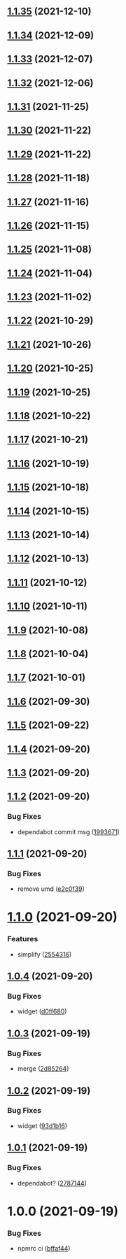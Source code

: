 ## [1.1.35](https://github.com/rafaelnsantos/react-netlifycms/compare/v1.1.34...v1.1.35) (2021-12-10)

## [1.1.34](https://github.com/rafaelnsantos/react-netlifycms/compare/v1.1.33...v1.1.34) (2021-12-09)

## [1.1.33](https://github.com/rafaelnsantos/react-netlifycms/compare/v1.1.32...v1.1.33) (2021-12-07)

## [1.1.32](https://github.com/rafaelnsantos/react-netlifycms/compare/v1.1.31...v1.1.32) (2021-12-06)

## [1.1.31](https://github.com/rafaelnsantos/react-netlifycms/compare/v1.1.30...v1.1.31) (2021-11-25)

## [1.1.30](https://github.com/rafaelnsantos/react-netlifycms/compare/v1.1.29...v1.1.30) (2021-11-22)

## [1.1.29](https://github.com/rafaelnsantos/react-netlifycms/compare/v1.1.28...v1.1.29) (2021-11-22)

## [1.1.28](https://github.com/rafaelnsantos/react-netlifycms/compare/v1.1.27...v1.1.28) (2021-11-18)

## [1.1.27](https://github.com/rafaelnsantos/react-netlifycms/compare/v1.1.26...v1.1.27) (2021-11-16)

## [1.1.26](https://github.com/rafaelnsantos/react-netlifycms/compare/v1.1.25...v1.1.26) (2021-11-15)

## [1.1.25](https://github.com/rafaelnsantos/react-netlifycms/compare/v1.1.24...v1.1.25) (2021-11-08)

## [1.1.24](https://github.com/rafaelnsantos/react-netlifycms/compare/v1.1.23...v1.1.24) (2021-11-04)

## [1.1.23](https://github.com/rafaelnsantos/react-netlifycms/compare/v1.1.22...v1.1.23) (2021-11-02)

## [1.1.22](https://github.com/rafaelnsantos/react-netlifycms/compare/v1.1.21...v1.1.22) (2021-10-29)

## [1.1.21](https://github.com/rafaelnsantos/react-netlifycms/compare/v1.1.20...v1.1.21) (2021-10-26)

## [1.1.20](https://github.com/rafaelnsantos/react-netlifycms/compare/v1.1.19...v1.1.20) (2021-10-25)

## [1.1.19](https://github.com/rafaelnsantos/react-netlifycms/compare/v1.1.18...v1.1.19) (2021-10-25)

## [1.1.18](https://github.com/rafaelnsantos/react-netlifycms/compare/v1.1.17...v1.1.18) (2021-10-22)

## [1.1.17](https://github.com/rafaelnsantos/react-netlifycms/compare/v1.1.16...v1.1.17) (2021-10-21)

## [1.1.16](https://github.com/rafaelnsantos/react-netlifycms/compare/v1.1.15...v1.1.16) (2021-10-19)

## [1.1.15](https://github.com/rafaelnsantos/react-netlifycms/compare/v1.1.14...v1.1.15) (2021-10-18)

## [1.1.14](https://github.com/rafaelnsantos/react-netlifycms/compare/v1.1.13...v1.1.14) (2021-10-15)

## [1.1.13](https://github.com/rafaelnsantos/react-netlifycms/compare/v1.1.12...v1.1.13) (2021-10-14)

## [1.1.12](https://github.com/rafaelnsantos/react-netlifycms/compare/v1.1.11...v1.1.12) (2021-10-13)

## [1.1.11](https://github.com/rafaelnsantos/react-netlifycms/compare/v1.1.10...v1.1.11) (2021-10-12)

## [1.1.10](https://github.com/rafaelnsantos/react-netlifycms/compare/v1.1.9...v1.1.10) (2021-10-11)

## [1.1.9](https://github.com/rafaelnsantos/react-netlifycms/compare/v1.1.8...v1.1.9) (2021-10-08)

## [1.1.8](https://github.com/rafaelnsantos/react-netlifycms/compare/v1.1.7...v1.1.8) (2021-10-04)

## [1.1.7](https://github.com/rafaelnsantos/react-netlifycms/compare/v1.1.6...v1.1.7) (2021-10-01)

## [1.1.6](https://github.com/rafaelnsantos/react-netlifycms/compare/v1.1.5...v1.1.6) (2021-09-30)

## [1.1.5](https://github.com/rafaelnsantos/react-netlifycms/compare/v1.1.4...v1.1.5) (2021-09-22)

## [1.1.4](https://github.com/rafaelnsantos/react-netlifycms/compare/v1.1.3...v1.1.4) (2021-09-20)

## [1.1.3](https://github.com/rafaelnsantos/react-netlifycms/compare/v1.1.2...v1.1.3) (2021-09-20)

## [1.1.2](https://github.com/rafaelnsantos/react-netlifycms/compare/v1.1.1...v1.1.2) (2021-09-20)


### Bug Fixes

* dependabot commit msg ([1993671](https://github.com/rafaelnsantos/react-netlifycms/commit/19936716dca14d9b9891ff08c58d339a8fc6845b))

## [1.1.1](https://github.com/rafaelnsantos/react-netlifycms/compare/v1.1.0...v1.1.1) (2021-09-20)


### Bug Fixes

* remove umd ([e2c0f39](https://github.com/rafaelnsantos/react-netlifycms/commit/e2c0f392aef49964e230a7d7137aa86da9aad042))

# [1.1.0](https://github.com/rafaelnsantos/react-netlifycms/compare/v1.0.4...v1.1.0) (2021-09-20)


### Features

* simplify ([2554316](https://github.com/rafaelnsantos/react-netlifycms/commit/2554316edf479765aae0e8d5118de28e3fff224b))

## [1.0.4](https://github.com/rafaelnsantos/react-netlifycms/compare/v1.0.3...v1.0.4) (2021-09-20)


### Bug Fixes

* widget ([d0ff680](https://github.com/rafaelnsantos/react-netlifycms/commit/d0ff6808a29516d54347ac2dd6467bac7585727e))

## [1.0.3](https://github.com/rafaelnsantos/react-netlifycms/compare/v1.0.2...v1.0.3) (2021-09-19)


### Bug Fixes

* merge ([2d85264](https://github.com/rafaelnsantos/react-netlifycms/commit/2d852645552967862d7a48950fa004bb7f461e7d))

## [1.0.2](https://github.com/rafaelnsantos/react-netlifycms/compare/v1.0.1...v1.0.2) (2021-09-19)


### Bug Fixes

* widget ([93d1b16](https://github.com/rafaelnsantos/react-netlifycms/commit/93d1b16a6cb341c4c82b303f861bc020a3f3d9cf))

## [1.0.1](https://github.com/rafaelnsantos/react-netlifycms/compare/v1.0.0...v1.0.1) (2021-09-19)


### Bug Fixes

* dependabot? ([2787144](https://github.com/rafaelnsantos/react-netlifycms/commit/27871443c751aae40ca255b5c54a26022a91964b))

# 1.0.0 (2021-09-19)


### Bug Fixes

* npmrc ci ([bffaf44](https://github.com/rafaelnsantos/react-netlifycms/commit/bffaf4471f638245f6dc54733d03572eccf18f2c))
